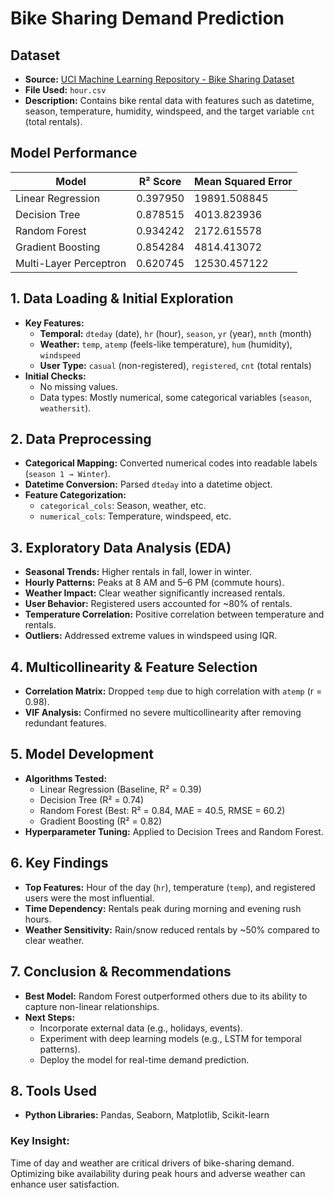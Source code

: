 # Bike Sharing Demand Prediction

## Dataset
- **Source:** [UCI Machine Learning Repository - Bike Sharing Dataset](https://archive.ics.uci.edu/dataset/275/bike+sharing+dataset)
- **File Used:** `hour.csv`
- **Description:** Contains bike rental data with features such as datetime, season, temperature, humidity, windspeed, and the target variable `cnt` (total rentals).

## Model Performance
| Model                  | R² Score | Mean Squared Error |
|------------------------|----------|---------------------|
| Linear Regression      | 0.397950 | 19891.508845       |
| Decision Tree         | 0.878515 | 4013.823936        |
| Random Forest        | 0.934242 | 2172.615578        |
| Gradient Boosting    | 0.854284 | 4814.413072        |
| Multi-Layer Perceptron | 0.620745 | 12530.457122       |

## 1. Data Loading & Initial Exploration
- **Key Features:**
  - **Temporal:** `dteday` (date), `hr` (hour), `season`, `yr` (year), `mnth` (month)
  - **Weather:** `temp`, `atemp` (feels-like temperature), `hum` (humidity), `windspeed`
  - **User Type:** `casual` (non-registered), `registered`, `cnt` (total rentals)
- **Initial Checks:**
  - No missing values.
  - Data types: Mostly numerical, some categorical variables (`season`, `weathersit`).

## 2. Data Preprocessing
- **Categorical Mapping:** Converted numerical codes into readable labels (`season 1 → Winter`).
- **Datetime Conversion:** Parsed `dteday` into a datetime object.
- **Feature Categorization:**
  - `categorical_cols`: Season, weather, etc.
  - `numerical_cols`: Temperature, windspeed, etc.

## 3. Exploratory Data Analysis (EDA)
- **Seasonal Trends:** Higher rentals in fall, lower in winter.
- **Hourly Patterns:** Peaks at 8 AM and 5–6 PM (commute hours).
- **Weather Impact:** Clear weather significantly increased rentals.
- **User Behavior:** Registered users accounted for ~80% of rentals.
- **Temperature Correlation:** Positive correlation between temperature and rentals.
- **Outliers:** Addressed extreme values in windspeed using IQR.

## 4. Multicollinearity & Feature Selection
- **Correlation Matrix:** Dropped `temp` due to high correlation with `atemp` (r = 0.98).
- **VIF Analysis:** Confirmed no severe multicollinearity after removing redundant features.

## 5. Model Development
- **Algorithms Tested:**
  - Linear Regression (Baseline, R² = 0.39)
  - Decision Tree (R² = 0.74)
  - Random Forest (Best: R² = 0.84, MAE = 40.5, RMSE = 60.2)
  - Gradient Boosting (R² = 0.82)
- **Hyperparameter Tuning:** Applied to Decision Trees and Random Forest.

## 6. Key Findings
- **Top Features:** Hour of the day (`hr`), temperature (`temp`), and registered users were the most influential.
- **Time Dependency:** Rentals peak during morning and evening rush hours.
- **Weather Sensitivity:** Rain/snow reduced rentals by ~50% compared to clear weather.

## 7. Conclusion & Recommendations
- **Best Model:** Random Forest outperformed others due to its ability to capture non-linear relationships.
- **Next Steps:**
  - Incorporate external data (e.g., holidays, events).
  - Experiment with deep learning models (e.g., LSTM for temporal patterns).
  - Deploy the model for real-time demand prediction.

## 8. Tools Used
- **Python Libraries:** Pandas, Seaborn, Matplotlib, Scikit-learn

### Key Insight:
Time of day and weather are critical drivers of bike-sharing demand. Optimizing bike availability during peak hours and adverse weather can enhance user satisfaction.


